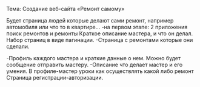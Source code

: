 Тема: Создание веб-сайта «Ремонт самому»

Будет страница людей которые делают сами ремонт, например автомобиля или что то в квартире...
-на первом этапе: 2 приложения поиск ремонтов и ремонты
Краткое описание мастера, и что он делал. Набор страниц в виде пагинации. 
-Страница с ремонтами которые они сделали.

-Профиль каждого мастера и краткие данные о нем. Можно будет сообщение отправить мастеру.
-Описание что делает мастер и его умения. В профиле-мастер уроки как осуществлять какой либо ремонт
Страница регистрации-авторизации.